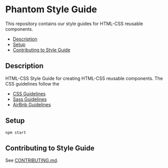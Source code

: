 # Phantom Style Guide

This repository contains our style guides for HTML-CSS reusable components.

- [Description](#description)
- [Setup](#setup)
- [Contributing to Style Guide](#contributing-to-style-guide)

## Description

HTML-CSS Style Guide for creating HTML-CSS reusable components.
The CSS guidelines follow the
- [CSS Guidelines](https://cssguidelin.es/?utm_source=dailydevlinks.com&utm_medium=link_post_dailydevjobs.com&utm_campaign=link_post_dailydevjobs.com&ref=dailydevlinks.com)
- [Sass Guidelines](https://sass-guidelin.es/?utm_source=dailydevlinks.com&utm_medium=link_post_dailydevjobs.com&utm_campaign=link_post_dailydevjobs.com&ref=dailydevlinks.com#syntax--formatting)
- [AirBnb Guidelines](https://github.com/airbnb/css?utm_source=dailydevlinks.com&utm_medium=link_post_dailydevjobs.com&utm_campaign=link_post_dailydevjobs.com&ref=dailydevlinks.com)

## Setup

`npm start`

## Contributing to Style Guide

See [CONTRIBUTING.md](CONTRIBUTING.md).
